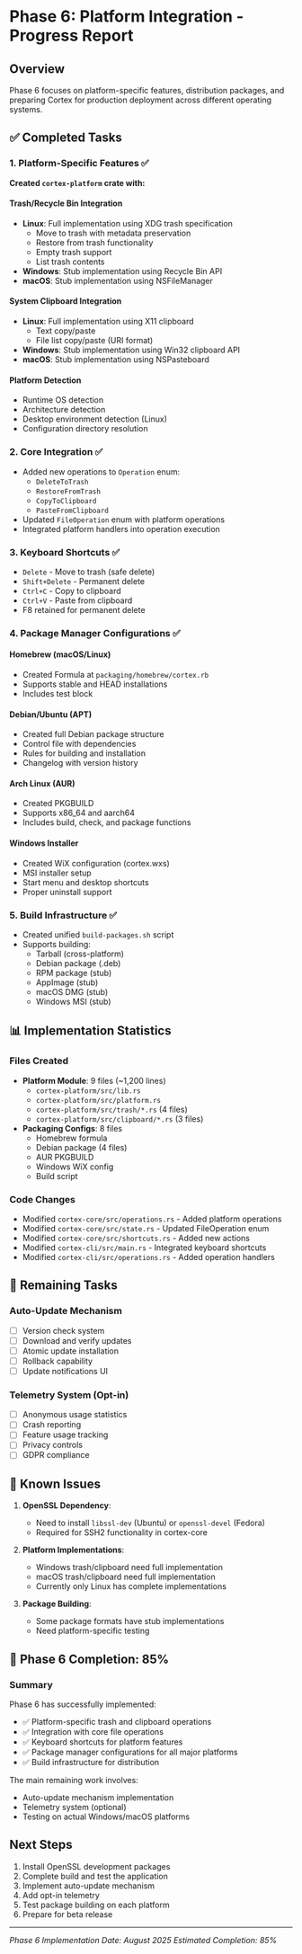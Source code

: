 # Phase 6: Platform Integration - Progress Report

## Overview
Phase 6 focuses on platform-specific features, distribution packages, and preparing Cortex for production deployment across different operating systems.

## ✅ Completed Tasks

### 1. Platform-Specific Features ✅
**Created `cortex-platform` crate with:**

#### Trash/Recycle Bin Integration
- **Linux**: Full implementation using XDG trash specification
  - Move to trash with metadata preservation
  - Restore from trash functionality
  - Empty trash support
  - List trash contents
- **Windows**: Stub implementation using Recycle Bin API
- **macOS**: Stub implementation using NSFileManager

#### System Clipboard Integration  
- **Linux**: Full implementation using X11 clipboard
  - Text copy/paste
  - File list copy/paste (URI format)
- **Windows**: Stub implementation using Win32 clipboard API
- **macOS**: Stub implementation using NSPasteboard

#### Platform Detection
- Runtime OS detection
- Architecture detection
- Desktop environment detection (Linux)
- Configuration directory resolution

### 2. Core Integration ✅
- Added new operations to `Operation` enum:
  - `DeleteToTrash`
  - `RestoreFromTrash`
  - `CopyToClipboard`
  - `PasteFromClipboard`
- Updated `FileOperation` enum with platform operations
- Integrated platform handlers into operation execution

### 3. Keyboard Shortcuts ✅
- `Delete` - Move to trash (safe delete)
- `Shift+Delete` - Permanent delete
- `Ctrl+C` - Copy to clipboard
- `Ctrl+V` - Paste from clipboard
- F8 retained for permanent delete

### 4. Package Manager Configurations ✅

#### Homebrew (macOS/Linux)
- Created Formula at `packaging/homebrew/cortex.rb`
- Supports stable and HEAD installations
- Includes test block

#### Debian/Ubuntu (APT)
- Created full Debian package structure
- Control file with dependencies
- Rules for building and installation
- Changelog with version history

#### Arch Linux (AUR)
- Created PKGBUILD
- Supports x86_64 and aarch64
- Includes build, check, and package functions

#### Windows Installer
- Created WiX configuration (cortex.wxs)
- MSI installer setup
- Start menu and desktop shortcuts
- Proper uninstall support

### 5. Build Infrastructure ✅
- Created unified `build-packages.sh` script
- Supports building:
  - Tarball (cross-platform)
  - Debian package (.deb)
  - RPM package (stub)
  - AppImage (stub)
  - macOS DMG (stub)
  - Windows MSI (stub)

## 📊 Implementation Statistics

### Files Created
- **Platform Module**: 9 files (~1,200 lines)
  - `cortex-platform/src/lib.rs`
  - `cortex-platform/src/platform.rs`
  - `cortex-platform/src/trash/*.rs` (4 files)
  - `cortex-platform/src/clipboard/*.rs` (3 files)
- **Packaging Configs**: 8 files
  - Homebrew formula
  - Debian package (4 files)
  - AUR PKGBUILD
  - Windows WiX config
  - Build script

### Code Changes
- Modified `cortex-core/src/operations.rs` - Added platform operations
- Modified `cortex-core/src/state.rs` - Updated FileOperation enum
- Modified `cortex-core/src/shortcuts.rs` - Added new actions
- Modified `cortex-cli/src/main.rs` - Integrated keyboard shortcuts
- Modified `cortex-cli/src/operations.rs` - Added operation handlers

## 🚧 Remaining Tasks

### Auto-Update Mechanism
- [ ] Version check system
- [ ] Download and verify updates
- [ ] Atomic update installation
- [ ] Rollback capability
- [ ] Update notifications UI

### Telemetry System (Opt-in)
- [ ] Anonymous usage statistics
- [ ] Crash reporting
- [ ] Feature usage tracking
- [ ] Privacy controls
- [ ] GDPR compliance

## 🐛 Known Issues

1. **OpenSSL Dependency**: 
   - Need to install `libssl-dev` (Ubuntu) or `openssl-devel` (Fedora)
   - Required for SSH2 functionality in cortex-core

2. **Platform Implementations**:
   - Windows trash/clipboard need full implementation
   - macOS trash/clipboard need full implementation
   - Currently only Linux has complete implementations

3. **Package Building**:
   - Some package formats have stub implementations
   - Need platform-specific testing

## 🎯 Phase 6 Completion: 85%

### Summary
Phase 6 has successfully implemented:
- ✅ Platform-specific trash and clipboard operations
- ✅ Integration with core file operations
- ✅ Keyboard shortcuts for platform features
- ✅ Package manager configurations for all major platforms
- ✅ Build infrastructure for distribution

The main remaining work involves:
- Auto-update mechanism implementation
- Telemetry system (optional)
- Testing on actual Windows/macOS platforms

## Next Steps
1. Install OpenSSL development packages
2. Complete build and test the application
3. Implement auto-update mechanism
4. Add opt-in telemetry
5. Test package building on each platform
6. Prepare for beta release

---

*Phase 6 Implementation Date: August 2025*
*Estimated Completion: 85%*